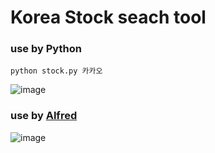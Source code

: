 # Korea Stock seach tool


### use by Python
```
python stock.py 카카오
```
![image](https://cloud.githubusercontent.com/assets/955914/17287248/7799f384-5809-11e6-96c6-de8acd237078.png)


### use by [Alfred](https://www.alfredapp.com/)
![image](https://cloud.githubusercontent.com/assets/955914/17287283/ac7c962e-5809-11e6-897a-66001527a675.png)

